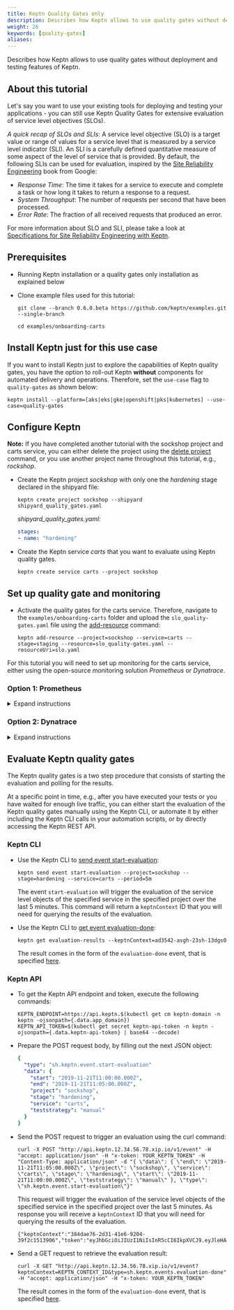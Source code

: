 ```yaml
---
title: Keptn Quality Gates only
description: Describes how Keptn allows to use quality gates without deployment and testing features of Keptn.
weight: 26
keywords: [quality-gates]
aliases:
---
```


Describes how Keptn allows to use quality gates without deployment and testing features of Keptn.

## About this tutorial

Let's say you want to use your existing tools for deploying and testing your applications - you can still use Keptn Quality Gates for extensive evaluation of service level objectives (SLOs).

*A quick recap of SLOs and SLIs:* A service level objective (SLO) is a target value or range of values for a service level that is measured by a service level indicator (SLI). An SLI is a carefully defined quantitative measure of some aspect of the level of service that is provided. By default, the following SLIs can be used for evaluation, inspired by the [Site Reliability Engineering](https://landing.google.com/sre/sre-book/chapters/service-level-objectives) book from Google:

* *Response Time*: The time it takes for a service to execute and complete a task or how long it takes to return a response to a request.
* *System Throughput*: The number of requests per second that have been processed.
* *Error Rate*: The fraction of all received requests that produced an error.

For more information about SLO and SLI, please take a look at [Specifications for Site Reliability Engineering with Keptn](https://github.com/keptn/spec/blob/0.1.1/sre.md).

## Prerequisites

* Running Keptn installation or a quality gates only installation as explained below

* Clone example files used for this tutorial:

    ```console
    git clone --branch 0.6.0.beta https://github.com/keptn/examples.git --single-branch
    ```

    ```console
    cd examples/onboarding-carts
    ```

## Install Keptn just for this use case

If you want to install Keptn just to explore the capabilities of Keptn quality gates, you have the option to roll-out Keptn **without** components for automated delivery and operations. Therefore, set the `use-case` flag to `quality-gates` as shown below:

```console
keptn install --platform=[aks|eks|gke|openshift|pks|kubernetes] --use-case=quality-gates
```

## Configure Keptn

**Note:** If you have completed another tutorial with the sockshop project and carts service, you can either delete the project using the [delete project](../../reference/cli/#keptn-delete-project) command, or you use another project name throughout this tutorial, e.g., *rockshop*.

* Create the Keptn project *sockshop* with only one the *hardening* stage declared in the shipyard file:

  ```
  keptn create project sockshop --shipyard shipyard_quality_gates.yaml
  ```

  *shipyard_quality_gates.yaml:*
  ```yaml
  stages:
  - name: "hardening"
  ```

* Create the Keptn service *carts* that you want to evaluate using Keptn quality gates. 

  ```console
  keptn create service carts --project sockshop
  ```

## Set up quality gate and monitoring

* Activate the quality gates for the carts service. Therefore, navigate to the `examples/onboarding-carts` folder and upload the `slo_quality-gates.yaml` file using the [add-resource](../../reference/cli/#keptn-add-resource) command:

  ```console
  keptn add-resource --project=sockshop --service=carts --stage=staging --resource=slo_quality-gates.yaml --resourceUri=slo.yaml
  ```

For this tutorial you will need to set up monitoring for the carts service, either using the open-source monitoring solution *Prometheus* or *Dynatrace*. 

### Option 1: Prometheus
<details><summary>Expand instructions</summary>
<p>

1. Configure Prometheus monitoring for the **sockshop** project and **carts** service as explained [here](../../reference/monitoring/prometheus/#setup-prometheus).

1. Configure the Prometheus SLI provider for the **sockshop** project as explained [here](../../reference/monitoring/prometheus/#setup-prometheus-sli-provider). The ConfigMap that need to be applied is provided in the `examples/onboarding-carts` folder.

1. To configure Keptn to use the Prometheus SLI provider for the **sockshop** project, apply the below ConfigMap by executing the following command from within the `examples/onboarding-carts` folder:

    ```console
    kubectl apply -f lighthouse-source-prometheus.yaml
    ```

    ```yaml
    apiVersion: v1
    data:
      sli-provider: prometheus
    kind: ConfigMap
    metadata:
      name: lighthouse-config-sockshop
      namespace: keptn
    ```

</p>
</details>

### Option 2: Dynatrace
<details><summary>Expand instructions</summary>
<p>

1. Please complete the instructions for setting up [Dynatrace monitoring](../../reference/monitoring/dynatrace#setup-dynatrace).

1. Configure the Dynatrace SLI provider for the **sockshop** project as explained [here](../../reference/monitoring/dynatrace/#setup-dynatrace-sli-provider).

1. To configure Keptn to use the Dynatrace SLI provider for the **sockshop** project, apply the below ConfigMap by executing the following command from within the `examples/onboarding-carts` folder:

    ```console
    kubectl apply -f lighthouse-source-prometheus.yaml
    ```

    ```yaml
    apiVersion: v1
    data:
      sli-provider: dynatrace
    kind: ConfigMap
    metadata:
      name: lighthouse-config-sockshop
      namespace: keptn
    ```

</p>
</details>

## Evaluate Keptn quality gates

The Keptn quality gates is a two step procedure that consists of starting the evaluation and polling for the results.

At a specific point in time, e.g., after you have executed your tests or you have waited for enough live traffic, you can either start the evaluation of the Keptn quality gates manually using the Keptn CLI, or automate it by either including the Keptn CLI calls in your automation scripts, or by directly accessing the Keptn REST API. 

### Keptn CLI

* Use the Keptn CLI to [send event start-evaluation](../../reference/cli/#keptn-send-event-start-evaluation): 

  ```
  keptn send event start-evaluation --project=sockshop --stage=hardening --service=carts --period=5m
  ```

  The event `start-evaluation` will trigger the evaluation of the service level objects of the specified service in the specified project over the last 5 minutes. This command will return a `keptnContext` ID that you will need for querying the results of the evaluation.

* Use the Keptn CLI to [get event evaluation-done](../../reference/cli/#keptn-send-event-start-evaluation): 
    
  ```console
  keptn get evaluation-results --keptnContext=ad3542-asgh-23sh-13dgs0
  ```

  The result comes in the form of the `evaluation-done` event, that is specified [here](https://github.com/keptn/spec/blob/0.1.1/cloudevents.md#evaluation-done).

### Keptn API

* To get the Keptn API endpoint and token, execute the following commands: 

  ```console
  KEPTN_ENDPOINT=https://api.keptn.$(kubectl get cm keptn-domain -n keptn -ojsonpath={.data.app_domain})
  KEPTN_API_TOKEN=$(kubectl get secret keptn-api-token -n keptn -ojsonpath={.data.keptn-api-token} | base64 --decode)
  ```

* Prepare the POST request body, by filling out the next JSON object: 

  ```yaml
  {
    "type": "sh.keptn.event.start-evaluation"
    "data": {
      "start": "2019-11-21T11:00:00.000Z",
      "end": "2019-11-21T11:05:00.000Z",
      "project": "sockshop",
      "stage": "hardening",
      "service": "carts",
      "teststrategy": "manual"
    }
  }
  ```

* Send the POST request to trigger an evaluation using the curl command:

  ```console
  curl -X POST "http://api.keptn.12.34.56.78.xip.io/v1/event" -H "accept: application/json" -H "x-token: YOUR_KEPTN_TOKEN" -H "Content-Type: application/json" -d "{ \"data\": { \"end\": \"2019-11-21T11:05:00.000Z\", \"project\": \"sockshop\", \"service\": \"carts\", \"stage\": \"hardening\", \"start\": \"2019-11-21T11:00:00.000Z\", \"teststrategy\": \"manual\" }, \"type\": \"sh.keptn.event.start-evaluation\"}"
  ```

  This request will trigger the evaluation of the service level objects of the specified service in the specified project over the last 5 minutes. As response you will receive a `keptnContext` ID that you will need for querying the results of the evaluation.

  ```console
  {"keptnContext":"384dae76-2d31-41e6-9204-39f2c1513906","token":"eyJhbGciOiJIUzI1NiIsInR5cCI6IkpXVCJ9.eyJleHAiOjE2MDU0NDA4ODl9.OdkhIoJ9KuT4bm7imvEXHdEPjnU0pl5S7DqGibNa924"}
  ```

* Send a GET request to retrieve the evaluation result: 

  ```console
  curl -X GET "http://api.keptn.12.34.56.78.xip.io/v1/event?keptnContext=KEPTN_CONTEXT_ID&type=sh.keptn.events.evaluation-done" -H "accept: application/json" -H "x-token: YOUR_KEPTN_TOKEN"
  ```

  The result comes in the form of the `evaluation-done` event, that is specified [here](https://github.com/keptn/spec/blob/0.1.1/cloudevents.md#evaluation-done).